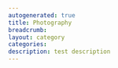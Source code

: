 ```yaml
---
autogenerated: true
title: Photography
breadcrumb: 
layout: category
categories: 
description: test description
---
```


